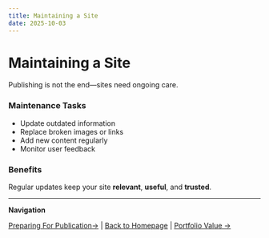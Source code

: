 ```yaml
---
title: Maintaining a Site
date: 2025-10-03
---
```

# Maintaining a Site

Publishing is not the end—sites need ongoing care.

### Maintenance Tasks
- Update outdated information  
- Replace broken images or links  
- Add new content regularly  
- Monitor user feedback  

### Benefits
Regular updates keep your site **relevant**, **useful**, and **trusted**.

---

**Navigation**  

 [Preparing For Publication→](publishing-managing-knowledge/page19.md) | [Back to Homepage](../index.md) | [Portfolio Value →](publishing-managing-knowledge/page21.md)